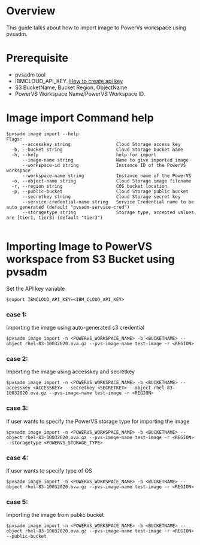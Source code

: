 # Overview
This guide talks about how to import image to PowerVs workspace using pvsadm.

# Prerequisite
- pvsadm tool
- IBMCLOUD_API_KEY. [How to create api key](https://cloud.ibm.com/docs/account?topic=account-userapikey#create_user_key)
- S3 BucketName, Bucket Region, ObjectName
- PowerVS Workspace Name/PowerVS Workspace ID.

# Image import Command help
```shell
$pvsadm image import --help
Flags:
      --accesskey string                 Cloud Storage access key
  -b, --bucket string                    Cloud Storage bucket name
  -h, --help                             help for import
      --image-name string                Name to give imported image
      --workspace-id string              Instance ID of the PowerVS workspace
      --workspace-name string            Instance name of the PowerVS
  -o, --object-name string               Cloud Storage image filename
  -r, --region string                    COS bucket location
  -p, --public-bucket                    Cloud Storage public bucket
      --secretkey string                 Cloud Storage secret key
      --service-credential-name string   Service Credential name to be auto generated (default "pvsadm-service-cred")
      --storagetype string               Storage type, accepted values are [tier1, tier3] (default "tier3")
  
```

# Importing Image to PowerVS workspace from S3 Bucket using pvsadm

Set the API key variable
```shell
$export IBMCLOUD_API_KEY=<IBM_CLOUD_API_KEY>
```

### case 1:
Importing the image using auto-generated s3 credential
```shell
$pvsadm image import -n <POWERVS_WORKSPACE_NAME> -b <BUCKETNAME> --object rhel-83-10032020.ova.gz --pvs-image-name test-image -r <REGION>
```

### case 2:
Importing the image using accesskey and secretkey
```shell
$pvsadm image import -n <POWERVS_WORKSPACE_NAME> -b <BUCKETNAME> --accesskey <ACCESSKEY> --secretkey <SECRETKEY> --object rhel-83-10032020.ova.gz --pvs-image-name test-image -r <REGION>
```

### case 3:
If user wants to specify the PowerVS storage type for importing the image
```shell
$pvsadm image import -n <POWERVS_WORKSPACE_NAME> -b <BUCKETNAME> --object rhel-83-10032020.ova.gz --pvs-image-name test-image -r <REGION> --storagetype <POWERVS_STORAGE_TYPE>
```

### case 4:
If user wants to specify type of OS 
```shell
$pvsadm image import -n <POWERVS_WORKSPACE_NAME> -b <BUCKETNAME> --object rhel-83-10032020.ova.gz --pvs-image-name test-image -r <REGION>
```

### case 5:
Importing the image from public bucket 
```shell
$pvsadm image import -n <POWERVS_WORKSPACE_NAME> -b <BUCKETNAME> --object rhel-83-10032020.ova.gz --pvs-image-name test-image -r <REGION> --public-bucket
```
